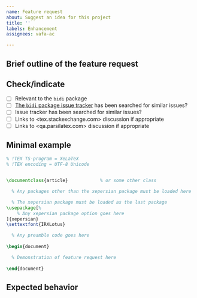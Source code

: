 ```yaml
---
name: Feature request
about: Suggest an idea for this project
title: ''
labels: Enhancement
assignees: vafa-ac

---
```


<!---
!! Please fill out all sections !!
-->

## Brief outline of the feature request


## Check/indicate
- [ ] Relevant to the `bidi` package
- [ ] [The `bidi` package issue tracker](https://github.com/vafakhalighi/bidi/issues) has been searched for similar issues?
- [ ] Issue tracker has been searched for similar issues?
- [ ] Links to <tex.stackexchange.com> discussion if appropriate
- [ ] Links to <qa.parsilatex.com> discussion if appropriate

## Minimal example

```tex
% !TEX TS-program = XeLaTeX
% !TEX encoding = UTF-8 Unicode


\documentclass{article}            % or some other class

  % Any packages other than the xepersian package must be loaded here

  % The xepersian package must be loaded as the last package
\usepackage[%
    % Any xepersian package option goes here
]{xepersian}
\settextfont{IRXLotus}

  % Any preamble code goes here
  
\begin{document}

  % Demonstration of feature request here
  
\end{document}
```

## Expected behavior
